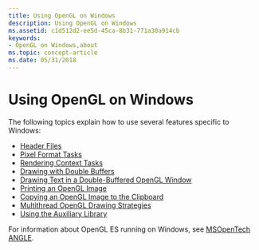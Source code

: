 ```yaml
---
title: Using OpenGL on Windows
description: Using OpenGL on Windows
ms.assetid: c1d512d2-ee5d-45ca-8b31-771a30a914cb
keywords:
- OpenGL on Windows,about
ms.topic: concept-article
ms.date: 05/31/2018
---
```


# Using OpenGL on Windows

The following topics explain how to use several features specific to Windows:

-   [Header Files](header-files.md)
-   [Pixel Format Tasks](pixel-format-tasks.md)
-   [Rendering Context Tasks](rendering-context-tasks.md)
-   [Drawing with Double Buffers](drawing-with-double-buffers.md)
-   [Drawing Text in a Double-Buffered OpenGL Window](drawing-text-in-a-double-buffered-opengl-window.md)
-   [Printing an OpenGL Image](printing-an-opengl-image.md)
-   [Copying an OpenGL Image to the Clipboard](copying-an-opengl-image-to-the-clipboard.md)
-   [Multithread OpenGL Drawing Strategies](multithread-opengl-drawing-strategies.md)
-   [Using the Auxiliary Library](using-the-auxiliary-library.md)

For information about OpenGL ES running on Windows, see [MSOpenTech ANGLE](https://github.com/MSOpenTech/angle/wiki).

 

 




